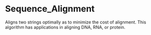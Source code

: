 # Sequence_Alignment
Aligns two strings optimally as to minimize the cost of alignment. This algorithm has applications in aligning DNA, RNA, or protein.
